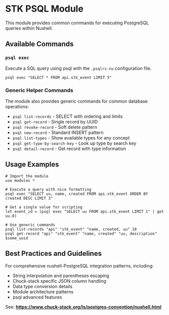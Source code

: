 # STK PSQL Module

This module provides common commands for executing PostgreSQL queries within Nushell.

## Available Commands

### `psql exec`

Execute a SQL query using psql with the `.psqlrc-nu` configuration file.

```nu
psql exec "SELECT * FROM api.stk_event LIMIT 5"
```

### Generic Helper Commands

The module also provides generic commands for common database operations:
- `psql list-records` - SELECT with ordering and limits
- `psql get-record` - Single record by UUID
- `psql revoke-record` - Soft delete pattern
- `psql new-record` - Standard INSERT pattern
- `psql list-types` - Show available types for any concept
- `psql get-type-by-search-key` - Look up type by search key
- `psql detail-record` - Get record with type information

## Usage Examples

```nu
# Import the module
use modules *

# Execute a query with nice formatting 
psql exec "SELECT uu, name, created FROM api.stk_event ORDER BY created DESC LIMIT 3"

# Get a single value for scripting
let event_id = (psql exec "SELECT uu FROM api.stk_event LIMIT 1" | get uu.0)

# Use generic commands
psql list-records "api" "stk_event" "name, created, uu" 10
psql get-record "api" "stk_event" "name, created" "uu, description" $some_uuid
```

## Best Practices and Guidelines

For comprehensive nushell-PostgreSQL integration patterns, including:
- String interpolation and parentheses escaping
- Chuck-stack specific JSON column handling
- Data type conversion details
- Module architecture patterns
- psql advanced features

See: **https://www.chuck-stack.org/ls/postgres-convention/nushell.html**